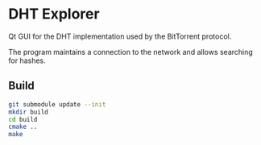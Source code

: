 # DHT Explorer

Qt GUI for the DHT implementation used by the BitTorrent protocol.

The program maintains a connection to the network and allows searching for hashes.

## Build

```bash
git submodule update --init
mkdir build
cd build
cmake ..
make
```
